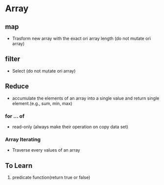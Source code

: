 # Array

## map

* Trasform new array with the exact ori array length (do not mutate ori array)

## filter

* Select (do not mutate ori array)

## Reduce

* accumulate the elements of an array into a single value and return single element.(e.g., sum, min, max)

### for ... of

* read-only (always make their operation on copy data set)

### Array Iterating

* Traverse every values of an array

## To Learn

 1. predicate function(return true or false)
